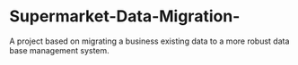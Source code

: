 # Supermarket-Data-Migration-
A project based on migrating a business existing data to a more robust data base management system.

